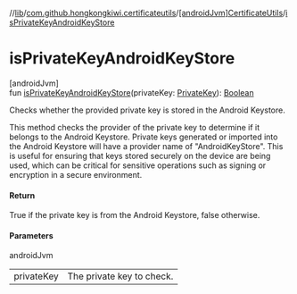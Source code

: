 //[lib](../../../index.md)/[com.github.hongkongkiwi.certificateutils](../index.md)/[[androidJvm]CertificateUtils](index.md)/[isPrivateKeyAndroidKeyStore](is-private-key-android-key-store.md)

# isPrivateKeyAndroidKeyStore

[androidJvm]\
fun [isPrivateKeyAndroidKeyStore](is-private-key-android-key-store.md)(privateKey: [PrivateKey](https://developer.android.com/reference/kotlin/java/security/PrivateKey.html)): [Boolean](https://kotlinlang.org/api/latest/jvm/stdlib/kotlin/-boolean/index.html)

Checks whether the provided private key is stored in the Android Keystore.

This method checks the provider of the private key to determine if it belongs to the Android Keystore. Private keys generated or imported into the Android Keystore will have a provider name of &quot;AndroidKeyStore&quot;. This is useful for ensuring that keys stored securely on the device are being used, which can be critical for sensitive operations such as signing or encryption in a secure environment.

#### Return

True if the private key is from the Android Keystore, false otherwise.

#### Parameters

androidJvm

| | |
|---|---|
| privateKey | The private key to check. |
